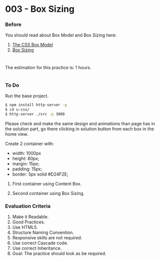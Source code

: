 # 003 - Box Sizing

### Before 
You should read about Box Model and Box Sizing here:

1. [The CSS Box Model][1] 
2. [Box Sizing][2]

#
The estimation for this practice is: 1 hours.
#

### To Do

Run the base project.

```sh
$ npm install http-server -g
$ cd u-css/
$ http-server ./src -p 3000
```

Please check and make the same design and animations than page has in the solution part, go there clicking in solution button from each box in the home view.

Create 2 container with:
- width: 1000px
- height: 80px;
- margin: 15px;
- padding: 15px;
- border: 5px solid #D24F2E;

1. First container using Content Box.
	
2. Second container using Box Sizing.


### Evaluation Criteria

1. Make it Readable.
2. Good Practices.
3. Use HTML5.
4. Structure Naming Convention.
5. Responsive skills are not required.
6. Use correct Cascade code.
7. Use correct Inheritance.
8. Goal: The practice should look as be required.

 [1]: https://css-tricks.com/the-css-box-model/ 
 [2]: https://css-tricks.com/almanac/properties/b/box-sizing/
